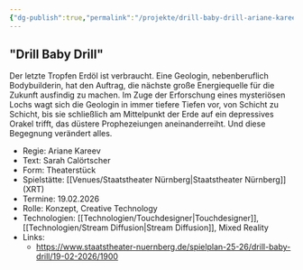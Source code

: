 ```yaml
---
{"dg-publish":true,"permalink":"/projekte/drill-baby-drill-ariane-kareev-staatstheater-nuernberg/"}
---
```


## "Drill Baby Drill" 

Der letzte Tropfen Erdöl ist verbraucht. Eine Geologin, nebenberuflich Bodybuilderin, hat den Auftrag, die nächste große Energiequelle für die Zukunft ausfindig zu machen. Im Zuge der Erforschung eines mysteriösen Lochs wagt sich die Geologin in immer tiefere Tiefen vor, von Schicht zu Schicht, bis sie schließlich am Mittelpunkt der Erde auf ein depressives Orakel trifft, das düstere Prophezeiungen aneinanderreiht. Und diese Begegnung verändert alles.

- Regie: Ariane Kareev
- Text: Sarah Calörtscher
- Form: Theaterstück
- Spielstätte: [[Venues/Staatstheater Nürnberg\|Staatstheater Nürnberg]] (XRT)
- Termine: 19.02.2026
- Rolle: Konzept, Creative Technology
- Technologien: [[Technologien/Touchdesigner\|Touchdesigner]], [[Technologien/Stream Diffusion\|Stream Diffusion]], Mixed Reality
- Links:
	- https://www.staatstheater-nuernberg.de/spielplan-25-26/drill-baby-drill/19-02-2026/1900
